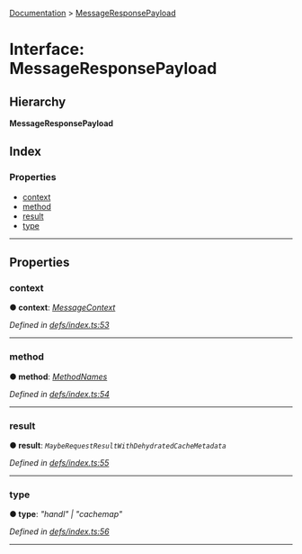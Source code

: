 [Documentation](../README.md) > [MessageResponsePayload](../interfaces/messageresponsepayload.md)

# Interface: MessageResponsePayload

## Hierarchy

**MessageResponsePayload**

## Index

### Properties

* [context](messageresponsepayload.md#context)
* [method](messageresponsepayload.md#method)
* [result](messageresponsepayload.md#result)
* [type](messageresponsepayload.md#type)

---

## Properties

<a id="context"></a>

###  context

**● context**: *[MessageContext](messagecontext.md)*

*Defined in [defs/index.ts:53](https://github.com/bad-batch/handl/blob/20503ed/packages/worker-client/src/defs/index.ts#L53)*

___
<a id="method"></a>

###  method

**● method**: *[MethodNames](../#methodnames)*

*Defined in [defs/index.ts:54](https://github.com/bad-batch/handl/blob/20503ed/packages/worker-client/src/defs/index.ts#L54)*

___
<a id="result"></a>

###  result

**● result**: *`MaybeRequestResultWithDehydratedCacheMetadata`*

*Defined in [defs/index.ts:55](https://github.com/bad-batch/handl/blob/20503ed/packages/worker-client/src/defs/index.ts#L55)*

___
<a id="type"></a>

###  type

**● type**: *"handl" \| "cachemap"*

*Defined in [defs/index.ts:56](https://github.com/bad-batch/handl/blob/20503ed/packages/worker-client/src/defs/index.ts#L56)*

___

